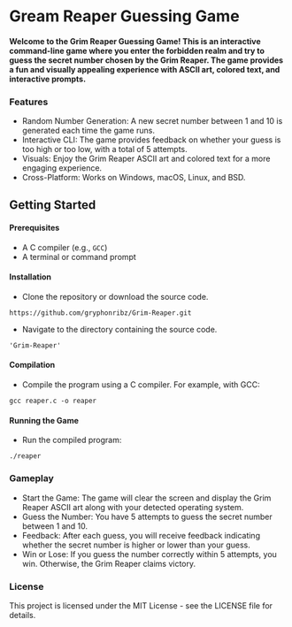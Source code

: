 
# Gream Reaper Guessing Game

#### Welcome to the Grim Reaper Guessing Game! This is an interactive command-line game where you enter the forbidden realm and try to guess the secret number chosen by the Grim Reaper. The game provides a fun and visually appealing experience with ASCII art, colored text, and interactive prompts.

### Features 
- Random Number Generation: A new secret number between 1 and 10 is generated each time the game runs.
- Interactive CLI: The game provides feedback on whether your guess is too high or too low, with a total of 5 attempts.
- Visuals: Enjoy the Grim Reaper ASCII art and colored text for a more engaging experience.
- Cross-Platform: Works on Windows, macOS, Linux, and BSD.

## Getting Started 
#### Prerequisites
- A C compiler (e.g., `GCC`)
- A terminal or command prompt

#### Installation
- Clone the repository or download the source code.
```
https://github.com/gryphonribz/Grim-Reaper.git
```
- Navigate to the directory containing the source code.
```
'Grim-Reaper'
```

#### Compilation
- Compile the program using a C compiler. For example, with GCC:
```
gcc reaper.c -o reaper
```
#### Running the Game
- Run the compiled program:
```
./reaper
```

### Gameplay
- Start the Game: The game will clear the screen and display the Grim Reaper ASCII art along with your detected operating system.
- Guess the Number: You have 5 attempts to guess the secret number between 1 and 10.
- Feedback: After each guess, you will receive feedback indicating whether the secret number is higher or lower than your guess.
- Win or Lose: If you guess the number correctly within 5 attempts, you win. Otherwise, the Grim Reaper claims victory.

### License
This project is licensed under the MIT License - see the LICENSE file for details.


